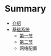 # Summary

* [介绍](README.md)
* [基础系统](i_di_yi_zhang.md)
   * [第一节](第一章/1-1.md)
   * [第二节](第一章/1-2.md)
   * 网络配置


